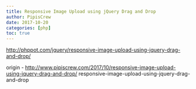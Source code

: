 ```yaml
---
title: Responsive Image Upload using jQuery Drag and Drop
author: PipisCrew
date: 2017-10-20
categories: [php]
toc: true
---
```


http://phppot.com/jquery/responsive-image-upload-using-jquery-drag-and-drop/

origin - http://www.pipiscrew.com/2017/10/responsive-image-upload-using-jquery-drag-and-drop/ responsive-image-upload-using-jquery-drag-and-drop